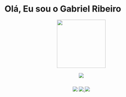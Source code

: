 # Olá, Eu sou o Gabriel Ribeiro

<div align="center">
  <a href="https://github.com/gabriel-fr">
  <img height="160em" src="https://github-readme-stats.vercel.app/api/top-langs/?username=gabriel-fr&layout=compact&langs_count=7&theme=vue-dark"/>
</div>
  
<div align="center" style="display: inline_block"><br>
  <img src="https://skillicons.dev/icons?i=js,react,ts,git,bootstrap,css,figma,html,jquery,php,postman" />
</div>
  
 ##
                                                                                                                                                     
 <div align="center">
  <a href="https://www.linkedin.com/in/gabriel-ribeiro-393276145/" target="_blank"><img src="https://img.shields.io/badge/-LinkedIn-%230077B5?style=for-the-badge&logo=linkedin&logoColor=white" target="_blank"></a> 
  <a href = "mailto:gabriel.ribeiro867@gmail.com"><img src="https://img.shields.io/badge/Gmail-D14836?style=for-the-badge&logo=gmail&logoColor=white" target="_blank">     </a>
  <a href="https://instagram.com/gab.ribeiro_" target="_blank"><img src="https://img.shields.io/badge/-Instagram-%23E4405F?style=for-the-badge&logo=instagram&logoColor=white" target="_blank"></a>
</div>                                                                                                                                                    
